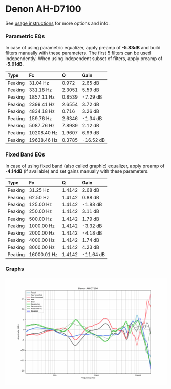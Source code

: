 # Denon AH-D7100
See [usage instructions](https://github.com/jaakkopasanen/AutoEq#usage) for more options and info.

### Parametric EQs
In case of using parametric equalizer, apply preamp of **-5.83dB** and build filters manually
with these parameters. The first 5 filters can be used independently.
When using independent subset of filters, apply preamp of **-5.91dB**.

| Type    | Fc          |      Q | Gain      |
|:--------|:------------|:-------|:----------|
| Peaking | 31.04 Hz    | 0.972  | 2.65 dB   |
| Peaking | 331.18 Hz   | 2.3051 | 5.59 dB   |
| Peaking | 1857.11 Hz  | 0.8539 | -7.29 dB  |
| Peaking | 2399.41 Hz  | 2.6554 | 3.72 dB   |
| Peaking | 4834.18 Hz  | 0.716  | 3.26 dB   |
| Peaking | 159.76 Hz   | 2.6346 | -1.34 dB  |
| Peaking | 5087.76 Hz  | 7.8989 | 2.12 dB   |
| Peaking | 10208.40 Hz | 1.9607 | 6.99 dB   |
| Peaking | 19638.46 Hz | 0.3785 | -16.52 dB |

### Fixed Band EQs
In case of using fixed band (also called graphic) equalizer, apply preamp of **-4.14dB**
(if available) and set gains manually with these parameters.

| Type    | Fc          |      Q | Gain      |
|:--------|:------------|:-------|:----------|
| Peaking | 31.25 Hz    | 1.4142 | 2.68 dB   |
| Peaking | 62.50 Hz    | 1.4142 | 0.88 dB   |
| Peaking | 125.00 Hz   | 1.4142 | -1.88 dB  |
| Peaking | 250.00 Hz   | 1.4142 | 3.11 dB   |
| Peaking | 500.00 Hz   | 1.4142 | 1.79 dB   |
| Peaking | 1000.00 Hz  | 1.4142 | -3.32 dB  |
| Peaking | 2000.00 Hz  | 1.4142 | -4.18 dB  |
| Peaking | 4000.00 Hz  | 1.4142 | 1.74 dB   |
| Peaking | 8000.00 Hz  | 1.4142 | 4.23 dB   |
| Peaking | 16000.01 Hz | 1.4142 | -11.64 dB |

### Graphs
![](./Denon%20AH-D7100.png)
